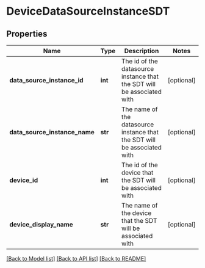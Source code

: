 # DeviceDataSourceInstanceSDT

## Properties
Name | Type | Description | Notes
------------ | ------------- | ------------- | -------------
**data_source_instance_id** | **int** | The id of the datasource instance that the SDT will be associated with | [optional] 
**data_source_instance_name** | **str** | The name of the datasource instance that the SDT will be associated with | [optional] 
**device_id** | **int** | The id of the device that the SDT will be associated with | [optional] 
**device_display_name** | **str** | The name of the device that the SDT will be associated with | [optional] 

[[Back to Model list]](../README.md#documentation-for-models) [[Back to API list]](../README.md#documentation-for-api-endpoints) [[Back to README]](../README.md)


